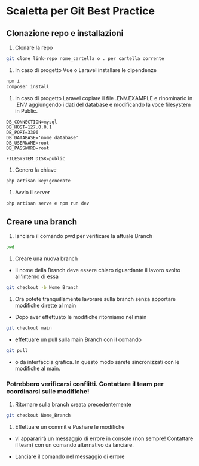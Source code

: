# Scaletta per Git Best Practice

## Clonazione repo e installazioni

1. Clonare la repo 

```bash
git clone link-repo nome_cartella o . per cartella corrente
```

1. In caso di progetto Vue o Laravel installare le dipendenze

```bash
npm i
composer install
```

1. In caso di progetto Laravel copiare il file .ENV.EXAMPLE e rinominarlo in .ENV aggiungendo i dati del database e modificando la voce filesystem in Public.

```ENV
DB_CONNECTION=mysql
DB_HOST=127.0.0.1
DB_PORT=3306
DB_DATABASE='nome database'
DB_USERNAME=root
DB_PASSWORD=root

FILESYSTEM_DISK=public
```
1. Genero la chiave

```bash
php artisan key:generate
```

1. Avvio il server

```bash
php artisan serve e npm run dev
```

## Creare una branch

1. lanciare il comando pwd per verificare la attuale Branch

```bash
pwd
```

1. Creare una nuova branch 

- Il nome della Branch deve essere chiaro riguardante il lavoro svolto all'interno di essa

```bash
git checkout -b Nome_Branch
```

1. Ora potete tranquillamente lavorare sulla branch senza apportare modifiche dirette al main

- Dopo aver effettuato le modifiche ritorniamo nel main

```bash
git checkout main
```

- effettuare un pull sulla main Branch con il comando

```bash
git pull
```

- o da interfaccia grafica. In questo modo sarete sincronizzati con le modifiche al main.

### Potrebbero verificarsi conflitti. Contattare il team per coordinarsi sulle modifiche!

1. Ritornare sulla branch creata precedentemente 

```bash
git checkout Nome_Branch
```

1. Effettuare un commit e Pushare le modifiche

- vi appararirà un messaggio di errore in console (non sempre! Contattare il team) con un comando alternativo da lanciare.

- Lanciare il comando nel messaggio di errore


